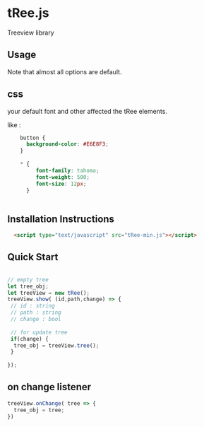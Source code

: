 # tRee.js
Treeview library

## Usage
Note that almost all options are default.

## css
your default font and other affected the tRee elements.

like :
```css
    button {
      background-color: #E6E8F3;
    }
    
    * {
         font-family: tahoma; 
         font-weight: 500; 
         font-size: 12px;   
      }
    
```


## Installation Instructions
```html
  <script type="text/javascript" src="tRee-min.js"></script>
```

## Quick Start

```js

// empty tree
let tree_obj;
let treeView = new tRee();
treeView.show( (id,path,change) => {
 // id : string
 // path : string
 // change : bool
 
 // for update tree
 if(change) {
  tree_obj = treeView.tree();
 }
 
});
```

## on change listener
```js
treeView.onChange( tree => {
  tree_obj = tree;
})
```
